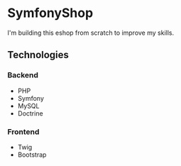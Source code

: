 # SymfonyShop

I'm building this eshop from scratch to improve my skills.

## Technologies

### Backend

- PHP
- Symfony
- MySQL
- Doctrine
  
### Frontend

- Twig
- Bootstrap